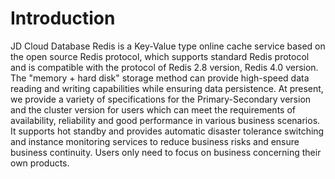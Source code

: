 # Introduction


JD Cloud Database Redis is a Key-Value type online cache service based on the open source Redis protocol, which supports standard Redis protocol and is compatible with the protocol of Redis 2.8 version, Redis 4.0 version. The "memory + hard disk" storage method can provide high-speed data reading and writing capabilities while ensuring data persistence. At present, we provide a variety of specifications for the Primary-Secondary version and the cluster version for users which can meet the requirements of availability, reliability and good performance in various business scenarios. It supports hot standby and provides automatic disaster tolerance switching and instance monitoring services to reduce business risks and ensure business continuity. Users only need to focus on business concerning their own products.


    

